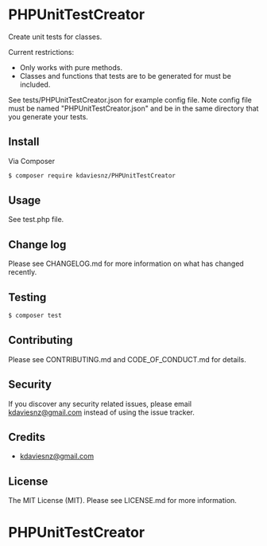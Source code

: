 # PHPUnitTestCreator

Create unit tests for classes.

Current restrictions:
- Only works with pure methods.
- Classes and functions that tests are to be generated for must be included.

See tests/PHPUnitTestCreator.json for example config file. Note config file must be named "PHPUnitTestCreator.json" and be in the same directory that you generate your tests.

## Install

Via Composer

``` bash
$ composer require kdaviesnz/PHPUnitTestCreator
```

## Usage

See test.php file.

## Change log

Please see CHANGELOG.md for more information on what has changed recently.

## Testing

``` bash
$ composer test
```

## Contributing

Please see CONTRIBUTING.md and CODE_OF_CONDUCT.md for details.

## Security

If you discover any security related issues, please email kdaviesnz@gmail.com instead of using the issue tracker.

## Credits

- kdaviesnz@gmail.com

## License

The MIT License (MIT). Please see LICENSE.md for more information.

# PHPUnitTestCreator
